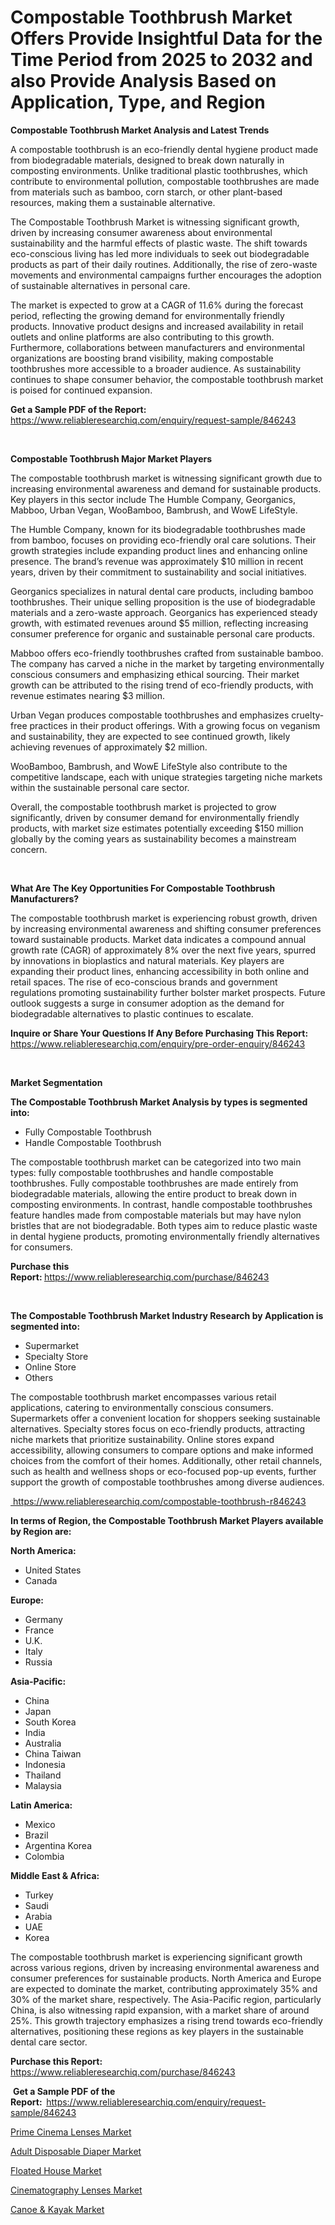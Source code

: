 <p><h1>Compostable Toothbrush Market Offers Provide Insightful Data for the Time Period from 2025 to 2032 and also Provide Analysis Based on Application, Type, and Region</h1></p><p><strong>Compostable Toothbrush Market Analysis and Latest Trends</strong></p>
<p><p>A compostable toothbrush is an eco-friendly dental hygiene product made from biodegradable materials, designed to break down naturally in composting environments. Unlike traditional plastic toothbrushes, which contribute to environmental pollution, compostable toothbrushes are made from materials such as bamboo, corn starch, or other plant-based resources, making them a sustainable alternative.</p><p>The Compostable Toothbrush Market is witnessing significant growth, driven by increasing consumer awareness about environmental sustainability and the harmful effects of plastic waste. The shift towards eco-conscious living has led more individuals to seek out biodegradable products as part of their daily routines. Additionally, the rise of zero-waste movements and environmental campaigns further encourages the adoption of sustainable alternatives in personal care.</p><p>The market is expected to grow at a CAGR of 11.6% during the forecast period, reflecting the growing demand for environmentally friendly products. Innovative product designs and increased availability in retail outlets and online platforms are also contributing to this growth. Furthermore, collaborations between manufacturers and environmental organizations are boosting brand visibility, making compostable toothbrushes more accessible to a broader audience. As sustainability continues to shape consumer behavior, the compostable toothbrush market is poised for continued expansion.</p></p>
<p><strong>Get a Sample PDF of the Report:&nbsp;</strong> <a href="https://www.reliableresearchiq.com/enquiry/request-sample/846243?utm_campaign=1102&utm_medium=2&utm_source=Github&utm_content=ia&utm_term=05042025&utm_id=compostable-toothbrush">https://www.reliableresearchiq.com/enquiry/request-sample/846243</a></p>
<p>&nbsp;</p>
<p><strong>Compostable Toothbrush Major Market Players</strong></p>
<p><p>The compostable toothbrush market is witnessing significant growth due to increasing environmental awareness and demand for sustainable products. Key players in this sector include The Humble Company, Georganics, Mabboo, Urban Vegan, WooBamboo, Bambrush, and WowE LifeStyle.</p><p>The Humble Company, known for its biodegradable toothbrushes made from bamboo, focuses on providing eco-friendly oral care solutions. Their growth strategies include expanding product lines and enhancing online presence. The brand’s revenue was approximately $10 million in recent years, driven by their commitment to sustainability and social initiatives.</p><p>Georganics specializes in natural dental care products, including bamboo toothbrushes. Their unique selling proposition is the use of biodegradable materials and a zero-waste approach. Georganics has experienced steady growth, with estimated revenues around $5 million, reflecting increasing consumer preference for organic and sustainable personal care products.</p><p>Mabboo offers eco-friendly toothbrushes crafted from sustainable bamboo. The company has carved a niche in the market by targeting environmentally conscious consumers and emphasizing ethical sourcing. Their market growth can be attributed to the rising trend of eco-friendly products, with revenue estimates nearing $3 million.</p><p>Urban Vegan produces compostable toothbrushes and emphasizes cruelty-free practices in their product offerings. With a growing focus on veganism and sustainability, they are expected to see continued growth, likely achieving revenues of approximately $2 million.</p><p>WooBamboo, Bambrush, and WowE LifeStyle also contribute to the competitive landscape, each with unique strategies targeting niche markets within the sustainable personal care sector.</p><p>Overall, the compostable toothbrush market is projected to grow significantly, driven by consumer demand for environmentally friendly products, with market size estimates potentially exceeding $150 million globally by the coming years as sustainability becomes a mainstream concern.</p></p>
<p>&nbsp;</p>
<p><strong>What Are The Key Opportunities For Compostable Toothbrush Manufacturers?</strong></p>
<p><p>The compostable toothbrush market is experiencing robust growth, driven by increasing environmental awareness and shifting consumer preferences toward sustainable products. Market data indicates a compound annual growth rate (CAGR) of approximately 8% over the next five years, spurred by innovations in bioplastics and natural materials. Key players are expanding their product lines, enhancing accessibility in both online and retail spaces. The rise of eco-conscious brands and government regulations promoting sustainability further bolster market prospects. Future outlook suggests a surge in consumer adoption as the demand for biodegradable alternatives to plastic continues to escalate.</p></p>
<p><strong>Inquire or Share Your Questions If Any Before Purchasing This Report:</strong> <a href="https://www.reliableresearchiq.com/enquiry/pre-order-enquiry/846243?utm_campaign=1102&utm_medium=2&utm_source=Github&utm_content=ia&utm_term=05042025&utm_id=compostable-toothbrush">https://www.reliableresearchiq.com/enquiry/pre-order-enquiry/846243</a></p>
<p>&nbsp;</p>
<p><strong>Market Segmentation</strong></p>
<p><strong>The Compostable Toothbrush Market Analysis by types is segmented into:</strong></p>
<p><ul><li>Fully Compostable Toothbrush</li><li>Handle Compostable Toothbrush</li></ul></p>
<p><p>The compostable toothbrush market can be categorized into two main types: fully compostable toothbrushes and handle compostable toothbrushes. Fully compostable toothbrushes are made entirely from biodegradable materials, allowing the entire product to break down in composting environments. In contrast, handle compostable toothbrushes feature handles made from compostable materials but may have nylon bristles that are not biodegradable. Both types aim to reduce plastic waste in dental hygiene products, promoting environmentally friendly alternatives for consumers.</p></p>
<p><strong>Purchase this Report:&nbsp;</strong><a href="https://www.reliableresearchiq.com/purchase/846243?utm_campaign=1102&utm_medium=2&utm_source=Github&utm_content=ia&utm_term=05042025&utm_id=compostable-toothbrush">https://www.reliableresearchiq.com/purchase/846243</a></p>
<p>&nbsp;</p>
<p><strong>The Compostable Toothbrush Market Industry Research by Application is segmented into:</strong></p>
<p><ul><li>Supermarket</li><li>Specialty Store</li><li>Online Store</li><li>Others</li></ul></p>
<p><p>The compostable toothbrush market encompasses various retail applications, catering to environmentally conscious consumers. Supermarkets offer a convenient location for shoppers seeking sustainable alternatives. Specialty stores focus on eco-friendly products, attracting niche markets that prioritize sustainability. Online stores expand accessibility, allowing consumers to compare options and make informed choices from the comfort of their homes. Additionally, other retail channels, such as health and wellness shops or eco-focused pop-up events, further support the growth of compostable toothbrushes among diverse audiences.</p></p>
<p><a href="https://www.reliableresearchiq.com/compostable-toothbrush-r846243?utm_campaign=1102&utm_medium=2&utm_source=Github&utm_content=ia&utm_term=05042025&utm_id=compostable-toothbrush">&nbsp;https://www.reliableresearchiq.com/compostable-toothbrush-r846243</a></p>
<p><strong>In terms of Region, the Compostable Toothbrush Market Players available by Region are:</strong></p>
<p>
    <p> <strong> North America: </strong>
        <ul>
            <li>United States</li>
            <li>Canada</li>
        </ul>
        </p> 
    <p> <strong> Europe: </strong>
        <ul>
            <li>Germany</li>
            <li>France</li>
            <li>U.K.</li>
            <li>Italy</li>
            <li>Russia</li>
        </ul>
        </p> 
    <p> <strong> Asia-Pacific: </strong>
        <ul>
            <li>China</li>
            <li>Japan</li>
            <li>South Korea</li>
            <li>India</li>
            <li>Australia</li>
            <li>China Taiwan</li>
            <li>Indonesia</li>
            <li>Thailand</li>
            <li>Malaysia</li>
        </ul>
        </p> 
    <p> <strong> Latin America: </strong>
        <ul>
            <li>Mexico</li>
            <li>Brazil</li>
            <li>Argentina Korea</li>
            <li>Colombia</li>
        </ul>
        </p> 
    <p> <strong> Middle East & Africa: </strong>
        <ul>
            <li>Turkey</li>
            <li>Saudi</li>
            <li>Arabia</li>
            <li>UAE</li>
            <li>Korea</li>
        </ul>
    </p>
    </p>
<p><p>The compostable toothbrush market is experiencing significant growth across various regions, driven by increasing environmental awareness and consumer preferences for sustainable products. North America and Europe are expected to dominate the market, contributing approximately 35% and 30% of the market share, respectively. The Asia-Pacific region, particularly China, is also witnessing rapid expansion, with a market share of around 25%. This growth trajectory emphasizes a rising trend towards eco-friendly alternatives, positioning these regions as key players in the sustainable dental care sector.</p></p>
<p><strong>Purchase this Report: </strong><a href="https://www.reliableresearchiq.com/purchase/846243?utm_campaign=1102&utm_medium=2&utm_source=Github&utm_content=ia&utm_term=05042025&utm_id=compostable-toothbrush">https://www.reliableresearchiq.com/purchase/846243</a></p>
<p>&nbsp;<strong>Get a Sample PDF of the Report:&nbsp;&nbsp;</strong><a href="https://www.reliableresearchiq.com/enquiry/request-sample/846243?utm_campaign=1102&utm_medium=2&utm_source=Github&utm_content=ia&utm_term=05042025&utm_id=compostable-toothbrush">https://www.reliableresearchiq.com/enquiry/request-sample/846243</a></p>
<p><strong></strong></p>
<p><p><a href="https://github.com/akitamegge65/Market-Research-Report-List-1/blob/main/prime-cinema-lenses-market.md?utm_campaign=1102&utm_medium=2&utm_source=Github&utm_content=ia&utm_term=05042025&utm_id=compostable-toothbrush">Prime Cinema Lenses Market</a></p><p><a href="https://github.com/ardgenoud/Market-Research-Report-List-1/blob/main/adult-disposable-diaper-market.md?utm_campaign=1102&utm_medium=2&utm_source=Github&utm_content=ia&utm_term=05042025&utm_id=compostable-toothbrush">Adult Disposable Diaper Market</a></p><p><a href="https://github.com/cingozascard/Market-Research-Report-List-1/blob/main/floated-house-market.md?utm_campaign=1102&utm_medium=2&utm_source=Github&utm_content=ia&utm_term=05042025&utm_id=compostable-toothbrush">Floated House Market</a></p><p><a href="https://github.com/benasjuettk3/Market-Research-Report-List-1/blob/main/cinematography-lenses-market.md?utm_campaign=1102&utm_medium=2&utm_source=Github&utm_content=ia&utm_term=05042025&utm_id=compostable-toothbrush">Cinematography Lenses Market</a></p><p><a href="https://github.com/gauldvikerm6/Market-Research-Report-List-1/blob/main/canoe-kayak-market.md?utm_campaign=1102&utm_medium=2&utm_source=Github&utm_content=ia&utm_term=05042025&utm_id=compostable-toothbrush">Canoe & Kayak Market</a></p></p>